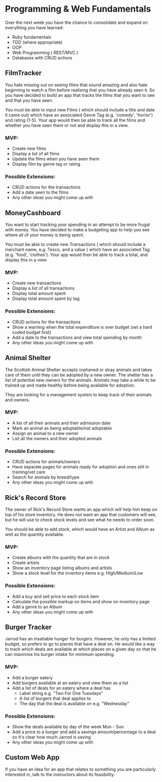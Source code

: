 # Programming & Web Fundamentals

Over the next week you have the chance to consolidate and expand on everything you have learned:

- Ruby fundamentals
- TDD (where appropriate)
- OOP
- Web Programming ( REST/MVC )
- Databases with CRUD actions

## FilmTracker
You hate missing out on seeing films that sound amazing and also hate beginning to watch a film before realising that you have already seen it. So you have decided to build an app that tracks the films that you want to see and that you have seen.

You must be able to input new Films ( which should include a title and date it came out) which have an associated Genre Tag (e.g. 'comedy', 'horror') and rating (1-5). Your app would then be able to track all the films and whether you have seen them or not and display this in a view.

### MVP:

- Create new films
- Display a list of all films
- Update the films when you have seen them
- Display film by genre tag or rating

### Possible Extensions:

- CRUD actions for the transactions
- Add a date seen to the films
- Any other ideas you might come up with


## MoneyCashboard

You want to start tracking your spending in an attempt to be more frugal with money. You have decided to make a budgeting app to help you see where all of your money is being spent.

You must be able to create new Transactions ( which should include a merchant name, e.g. Tesco, and a value ) which have an associated Tag (e.g. 'food', 'clothes'). Your app would then be able to track a total, and display this in a view.

### MVP:

- Create new transactions
- Display a list of all transactions
- Display total amount spent
- Display total amount spent by tag

### Possible Extensions:

- CRUD actions for the transactions
- Show a warning when the total expenditure is over budget (set a hard coded budget first)
- Add a date to the transactions and view total spending by month
- Any other ideas you might come up with

## Animal Shelter

The Scottish Animal Shelter accepts orphaned or stray animals and takes care of them until they can be adopted by a new owner. The shelter has a list of potential new owners for the animals. Animals may take a while to be trained up and made healthy before being available for adoption.

They are looking for a management system to keep track of their animals and owners.

### MVP:

 - A list of all their animals and their admission date
 - Mark an animal as being adoptable/not adoptable
 - Assign an animal to a new owner
 - List all the owners and their adopted animals

### Possible Extensions:

 - CRUD actions for animals/owners
 - Have separate pages for animals ready for adoption and ones still in training/vet care
 - Search for animals by breed/type
 - Any other ideas you might come up with

## Rick's Record Store

The owner of Rick's Record Store wants an app which will help him keep on top of his store inventory. He does not want an app that customers will see, but he will use to check stock levels and see what he needs to order soon.

You should be able to add stock, which would have an Artist and Album as well as the quantity available.

### MVP:

- Create albums with the quantity that are in stock
- Create artists
- Show an inventory page listing albums and artists
- Show a stock level for the inventory items e.g. High/Medium/Low

### Possible Extensions:

- Add a buy and sell price to each stock item
- Calculate the possible markup on items and show on inventory page
- Add a genre to an Album
- Any other ideas you might come up with

## Burger Tracker

Jarrod has an insatiable hunger for burgers. However, he only has a limited budget, so prefers to go to places that have a deal on. He would like a way to track which deals are available at which places on a given day so that he can maximise his burger intake for minimum spending.

### MVP:

- Add a burger eatery
- Add burgers available at an eatery and view them as a list
- Add a list of deals for an eatery where a deal has
  - Label string e.g. "Two For One Tuesdays"
  - A list of burgers that deal applies to
  - The day that the deal is available on e.g. "Wednesday"

### Possible Extensions:

- Show the deals available by day of the week Mon - Sun
- Add a price to a burger and add a savings amount/percentage to a deal so it's clear how much Jarrod is saving
- Any other ideas you might come up with

## Custom Web App

If you have an idea for an app that relates to something you are particularly interested in, talk to the instructors about its feasibility.
